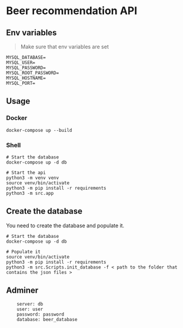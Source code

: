 # Beer recommendation API

## Env variables

> Make sure that env variables are set

```text
MYSQL_DATABASE=
MYSQL_USER=
MYSQL_PASSWORD=
MYSQL_ROOT_PASSWORD=
MYSQL_HOSTNAME=
MYSQL_PORT=
```

## Usage

### Docker

```shell
docker-compose up --build
```

### Shell

```shell
# Start the database
docker-compose up -d db

# Start the api
python3 -m venv venv
source venv/bin/activate
python3 -m pip install -r requirements
python3 -m src.app
```

## Create the database

You need to create the database and populate it.

```shell
# Start the database
docker-compose up -d db

# Populate it
source venv/bin/activate
python3 -m pip install -r requirements
python3 -m src.Scripts.init_database -f < path to the folder that contains the json files >
```

## Adminer

```shell
    server: db
    user: user
    password: password
    database: beer_database
```
